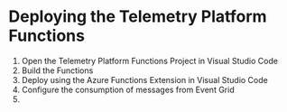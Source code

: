 # Deploying the Telemetry Platform Functions

1. Open the Telemetry Platform Functions Project in Visual Studio Code
1. Build the Functions
1. Deploy using the Azure Functions Extension in Visual Studio Code
1. Configure the consumption of messages from Event Grid
1. 